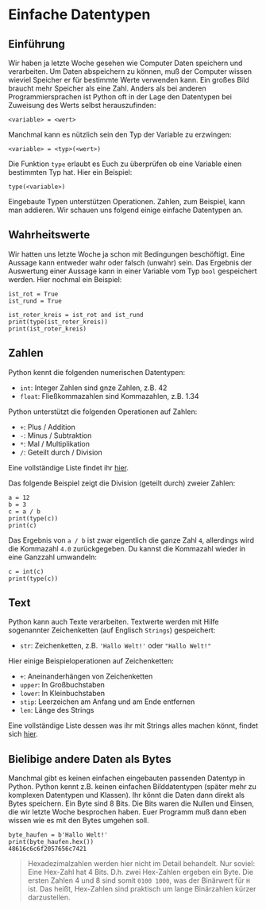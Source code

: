 # Einfache Datentypen

## Einführung

Wir haben ja letzte Woche gesehen wie Computer Daten speichern und verarbeiten. Um Daten abspeichern zu können, muß der Computer wissen wieviel Speicher er für bestimmte Werte verwenden kann. Ein großes Bild braucht mehr Speicher als eine Zahl. Anders als bei anderen Programmiersprachen ist Python oft in der Lage den Datentypen bei Zuweisung des Werts selbst herauszufinden:

```
<variable> = <wert>
```

Manchmal kann es nützlich sein den Typ der Variable zu erzwingen:

```
<variable> = <typ>(<wert>)
```

Die Funktion `type` erlaubt es Euch zu überprüfen ob eine Variable einen bestimmten Typ hat. Hier ein Beispiel:

```
type(<variable>)
```

Eingebaute Typen unterstützen Operationen. Zahlen, zum Beispiel, kann man addieren. Wir schauen uns folgend einige einfache Datentypen an.

## Wahrheitswerte

Wir hatten uns letzte Woche ja schon mit Bedingungen beschöftigt. Eine Aussage kann entweder wahr oder falsch (unwahr) sein. Das Ergebnis der Auswertung einer Aussage kann in einer Variable vom Typ `bool` gespeichert werden. Hier nochmal ein Beispiel:

```
ist_rot = True
ist_rund = True

ist_roter_kreis = ist_rot and ist_rund
print(type(ist_roter_kreis))
print(ist_roter_kreis)
```

## Zahlen 

Python kennt die folgenden numerischen Datentypen:

* `int`: Integer Zahlen sind gnze Zahlen, z.B. 42
* `float`: Fließkommazahlen sind Kommazahlen, z.B. 1.34

Python unterstützt die folgenden Operationen auf Zahlen:

* `+`: Plus / Addition
* `-`: Minus / Subtraktion
* `*`: Mal / Multiplikation
* `/`: Geteilt durch / Division

Eine vollständige Liste findet ihr [hier](https://www.w3schools.com/python/gloss_python_arithmetic_operators.asp).

Das folgende Beispiel zeigt die Division (geteilt durch) zweier Zahlen:

```
a = 12
b = 3
c = a / b
print(type(c))
print(c) 
```

Das Ergebnis von `a / b` ist zwar eigentlich die ganze Zahl `4`, allerdings wird die Kommazahl `4.0` zurückgegeben. Du kannst die Kommazahl wieder in eine Ganzzahl umwandeln:

```
c = int(c)
print(type(c))
```

## Text

Python kann auch Texte verarbeiten. Textwerte werden mit Hilfe sogenannter Zeichenketten (auf Englisch `Strings`) gespeichert:

* `str`: Zeichenketten, z.B. `'Hallo Welt!'` oder `"Hallo Welt!"`

Hier einige Beispieloperationen auf Zeichenketten:

* `+`: Aneinanderhängen von Zeichenketten
* `upper`: In Großbuchstaben
* `lower`: In Kleinbuchstaben
* `stip`: Leerzeichen am Anfang und am Ende entfernen
* `len`: Länge des Strings

Eine vollständige Liste dessen was ihr mit Strings alles machen könnt, findet sich [hier](https://www.w3schools.com/python/python_strings_methods.asp).

## Bielibige andere Daten als Bytes

Manchmal gibt es keinen einfachen eingebauten passenden Datentyp in Python. Python kennt z.B. keinen einfachen Bilddatentypen (später mehr zu komplexen Datentypen und Klassen). Ihr könnt die Daten dann direkt als Bytes speichern. Ein Byte sind 8 Bits. Die Bits waren die Nullen und Einsen, die wir letzte Woche besprochen haben. Euer Programm muß dann eben wissen wie es mit den Bytes umgehen soll.

```
byte_haufen = b'Hallo Welt!'
print(byte_haufen.hex())
48616c6c6f2057656c7421
```

> Hexadezimalzahlen werden hier nicht im Detail behandelt. Nur soviel: Eine Hex-Zahl hat 4 Bits. D.h. zwei Hex-Zahlen ergeben ein Byte. Die ersten Zahlen 4 und 8 sind somit `0100 1000`, was der Binärwert für `H` ist. Das heißt, Hex-Zahlen sind praktisch um lange Binärzahlen kürzer darzustellen.